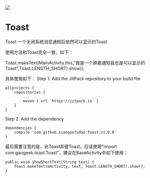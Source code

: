 

[![](https://jitpack.io/v/xiaogaofudao/Toast.svg)](https://jitpack.io/#xiaogaofudao/Toast)

# Toast

Toast 一个关闭系统消息通知后依然可以显示的Toast


使用方法和Toast完全一致，如下：

Toast.makeText(MainActivity.this,"我是一个屏蔽通知我也是可以显示的Toast",Toast.LENGTH_SHORT).show();

具体使用如下：
Step 1. Add the JitPack repository to your build file


	allprojects {
		repositories {
			...
			maven { url 'https://jitpack.io' }
		}
	}
  
Step 2. Add the dependency


  	dependencies {
		compile 'com.github.xiaogaofudao:Toast:v1.0.0'
	}
  

  
  最后需要注意的是，此Toast非彼Toast，应该使用“import com.gaogeek.toast.Toast”，建议在BaseActivity中如下使用：
  
  
	public void showShortText(String text) {
		Toast.makeText(mActivity, text, Toast.LENGTH_SHORT).show();
	}
